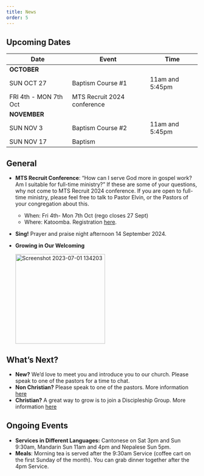 ```yaml
---
title: News
order: 5
---
```


## Upcoming Dates

| Date | Event | Time |
| ----- | ----- | ----- |
| **OCTOBER** | 
| SUN OCT 27 | Baptism Course #1 | 11am and 5:45pm |
| FRI 4th - MON 7th Oct | MTS Recruit 2024 conference | |
| **NOVEMBER** | 
| SUN NOV 3 | Baptism Course #2 | 11am and 5:45pm |
| SUN NOV 17 | Baptism |  |




## General
- **MTS Recruit Conference**: “How can I serve God more in gospel work? Am I suitable for full-time ministry?” If these are some of your questions, why not come to MTS Recruit 2024 conference. If you are open to full-time ministry, please feel free to talk to Pastor Elvin, or the Pastors of your congregation about this.
  - When: Fri 4th- Mon 7th Oct (rego closes 27 Sept)
  - Where: Katoomba. Registration [here](https://mtsrecruit.com/katoomba/).
   
- **Sing!** Prayer and praise night afternoon 14 September 2024. 

- **Growing in Our Welcoming**
  
  <img width="236" alt="Screenshot 2023-07-01 134203" src="https://github.com/stgeorgeshurstville/bulletin/assets/119166299/b540ac1c-0ba4-481e-90a5-5464939f7e4c">


## What’s Next?
- **New?** We’d love to meet you and introduce you to our church. Please speak to one of the pastors for a time to chat. 
- **Non Christian?** Please speak to one of the pastors. More information [here](https://stgeorgeshurstville.org.au/lets-talk-about-christianity)
- **Christian?** A great way to grow is to join a Discipleship Group. More information [here](https://stgeorgeshurstville.org.au/discipleship-groups)

## Ongoing Events
- **Services in Different Languages:** Cantonese on Sat 3pm and Sun 9:30am, Mandarin Sun 11am and 4pm and Nepalese Sun 5pm. 
- **Meals**: Morning tea is served after the 9:30am Service (coffee cart on the first Sunday of the month). You can grab dinner together after the 4pm Service.

